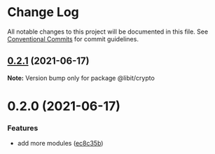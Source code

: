 # Change Log

All notable changes to this project will be documented in this file.
See [Conventional Commits](https://conventionalcommits.org) for commit guidelines.

## [0.2.1](https://gitr.net/mindary/libit/compare/@libit/crypto@0.2.0...@libit/crypto@0.2.1) (2021-06-17)

**Note:** Version bump only for package @libit/crypto





# 0.2.0 (2021-06-17)


### Features

* add more modules ([ec8c35b](https://gitr.net/mindary/libit/commits/ec8c35b18b46fd894731b63383e766973070cc52))
